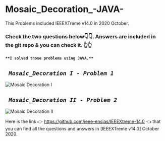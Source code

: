 # Mosaic_Decoration_-JAVA-
This Problems included IEEEXTreme v14.0 in 2020 October.

### Check the two questions below👇👇. Answers are included in the git repo & you can check it. 👆👆
#### `**I solved those problems using JAVA.**`

## **_` Mosaic_Decoration I - Problem 1`_**
![Mosaic Decoration I](https://user-images.githubusercontent.com/50858291/125176923-3f4a4080-e1f5-11eb-8875-23094dea4ecb.png)

## **_` Mosaic_Decoration II - Problem 2`_**
![Mosaic Decoration II](https://user-images.githubusercontent.com/50858291/125176926-42453100-e1f5-11eb-9c0e-79bf5557603d.png)

Here is the link 👉 https://github.com/ieee-ensias/IEEEXtreme-14.0 👈 that you can find all the questions and answers in [IEEEXTreme v14.0] October 2020.
